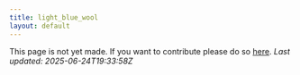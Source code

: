 ```yaml
---
title: light_blue_wool
layout: default
---
```


This page is not yet made. If you want to contribute please do so [here](https://github.com/CrazyH2/Bigstone/blob/wiki/components/light_blue_wool.md).
_Last updated: 2025-06-24T19:33:58Z_

